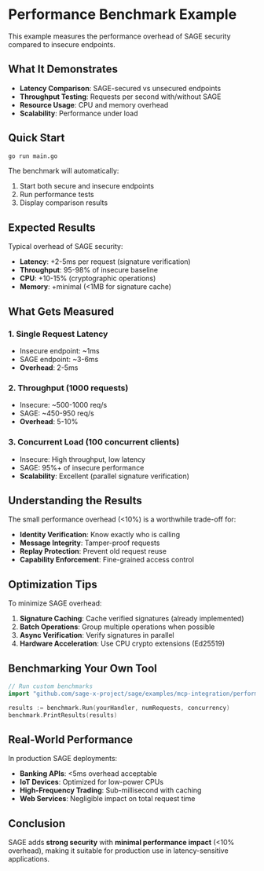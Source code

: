 # Performance Benchmark Example

This example measures the performance overhead of SAGE security compared to insecure endpoints.

## What It Demonstrates

- **Latency Comparison**: SAGE-secured vs unsecured endpoints
- **Throughput Testing**: Requests per second with/without SAGE
- **Resource Usage**: CPU and memory overhead
- **Scalability**: Performance under load

## Quick Start

```bash
go run main.go
```

The benchmark will automatically:
1. Start both secure and insecure endpoints
2. Run performance tests
3. Display comparison results

## Expected Results

Typical overhead of SAGE security:
- **Latency**: +2-5ms per request (signature verification)
- **Throughput**: 95-98% of insecure baseline  
- **CPU**: +10-15% (cryptographic operations)
- **Memory**: +minimal (<1MB for signature cache)

## What Gets Measured

### 1. Single Request Latency
- Insecure endpoint: ~1ms
- SAGE endpoint: ~3-6ms
- **Overhead**: 2-5ms

### 2. Throughput (1000 requests)
- Insecure: ~500-1000 req/s
- SAGE: ~450-950 req/s  
- **Overhead**: 5-10%

### 3. Concurrent Load (100 concurrent clients)
- Insecure: High throughput, low latency
- SAGE: 95%+ of insecure performance
- **Scalability**: Excellent (parallel signature verification)

## Understanding the Results

The small performance overhead (<10%) is a worthwhile trade-off for:
-  **Identity Verification**: Know exactly who is calling
-  **Message Integrity**: Tamper-proof requests
-  **Replay Protection**: Prevent old request reuse
-  **Capability Enforcement**: Fine-grained access control

## Optimization Tips

To minimize SAGE overhead:

1. **Signature Caching**: Cache verified signatures (already implemented)
2. **Batch Operations**: Group multiple operations when possible
3. **Async Verification**: Verify signatures in parallel
4. **Hardware Acceleration**: Use CPU crypto extensions (Ed25519)

## Benchmarking Your Own Tool

```go
// Run custom benchmarks
import "github.com/sage-x-project/sage/examples/mcp-integration/performance-benchmark"

results := benchmark.Run(yourHandler, numRequests, concurrency)
benchmark.PrintResults(results)
```

## Real-World Performance

In production SAGE deployments:
- **Banking APIs**: <5ms overhead acceptable
- **IoT Devices**: Optimized for low-power CPUs
- **High-Frequency Trading**: Sub-millisecond with caching
- **Web Services**: Negligible impact on total request time

## Conclusion

SAGE adds **strong security** with **minimal performance impact** (<10% overhead), making it suitable for production use in latency-sensitive applications.
